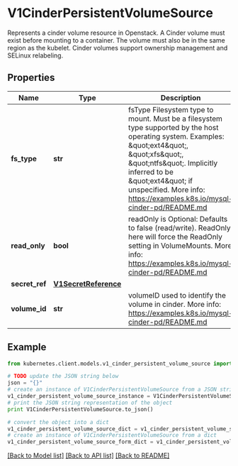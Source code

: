 # V1CinderPersistentVolumeSource

Represents a cinder volume resource in Openstack. A Cinder volume must exist before mounting to a container. The volume must also be in the same region as the kubelet. Cinder volumes support ownership management and SELinux relabeling.

## Properties

Name | Type | Description | Notes
------------ | ------------- | ------------- | -------------
**fs_type** | **str** | fsType Filesystem type to mount. Must be a filesystem type supported by the host operating system. Examples: \&quot;ext4\&quot;, \&quot;xfs\&quot;, \&quot;ntfs\&quot;. Implicitly inferred to be \&quot;ext4\&quot; if unspecified. More info: https://examples.k8s.io/mysql-cinder-pd/README.md | [optional] 
**read_only** | **bool** | readOnly is Optional: Defaults to false (read/write). ReadOnly here will force the ReadOnly setting in VolumeMounts. More info: https://examples.k8s.io/mysql-cinder-pd/README.md | [optional] 
**secret_ref** | [**V1SecretReference**](V1SecretReference.md) |  | [optional] 
**volume_id** | **str** | volumeID used to identify the volume in cinder. More info: https://examples.k8s.io/mysql-cinder-pd/README.md | 

## Example

```python
from kubernetes.client.models.v1_cinder_persistent_volume_source import V1CinderPersistentVolumeSource

# TODO update the JSON string below
json = "{}"
# create an instance of V1CinderPersistentVolumeSource from a JSON string
v1_cinder_persistent_volume_source_instance = V1CinderPersistentVolumeSource.from_json(json)
# print the JSON string representation of the object
print V1CinderPersistentVolumeSource.to_json()

# convert the object into a dict
v1_cinder_persistent_volume_source_dict = v1_cinder_persistent_volume_source_instance.to_dict()
# create an instance of V1CinderPersistentVolumeSource from a dict
v1_cinder_persistent_volume_source_form_dict = v1_cinder_persistent_volume_source.from_dict(v1_cinder_persistent_volume_source_dict)
```
[[Back to Model list]](../README.md#documentation-for-models) [[Back to API list]](../README.md#documentation-for-api-endpoints) [[Back to README]](../README.md)


